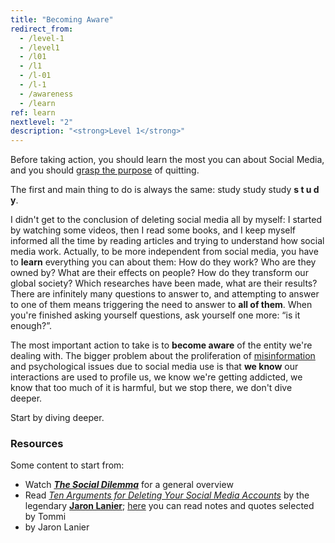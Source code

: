 ```yaml
---
title: "Becoming Aware"
redirect_from:
  - /level-1
  - /level1
  - /l01
  - /l1
  - /l-01
  - /l-1
  - /awareness
  - /learn
ref: learn
nextlevel: "2"
description: "<strong>Level 1</strong>"
---
```

Before taking action, you should learn the most you can about Social Media, and you should [grasp the purpose](/why) of quitting.

The first and main thing to do is always the same: study study study  **s t u d y**.

I didn't get to the conclusion of deleting social media all by myself: I started by watching some videos, then I read some books, and I keep myself informed all the time by reading articles and trying to understand how social media work. Actually, to be more independent from social media, you have to **learn** everything you can about them: How do they work? Who are they owned by? What are their effects on people? How do they transform our global society? Which researches have been made, what are their results? There are infinitely many questions to answer to, and attempting to answer to one of them means triggering the need to answer to **all of them**. When you're finished asking yourself questions, ask yourself one more: “is it enough?”.

The most important action to take is to **become aware** of the entity we're dealing with. The bigger problem about the proliferation of [misinformation](/why#misinformation) and psychological issues due to social media use is that **we know** our interactions are used to profile us, we know we're getting addicted, we know that too much of it is harmful, but we stop there, we don't dive deeper.

Start by diving deeper.

### Resources

Some content to start from:

- Watch **[*The Social Dilemma*](https://thesocialdilemma.com)** for a general overview
- Read [*Ten Arguments for Deleting Your Social Media Accounts*](http://jaronlanier.com/tenarguments.html) by the legendary [**Jaron Lanier**](http://jaronlanier.com/general.html); [here](https://tommi.space/lanier-social-media-notes) you can read notes and quotes selected by Tommi 
- by Jaron Lanier
